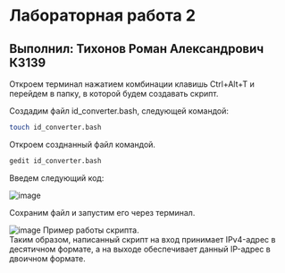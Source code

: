 # Лабораторная работа 2
## Выполнил: Тихонов Роман Александрович К3139
Откроем терминал нажатием комбинации клавишь Ctrl+Alt+T и перейдем в папку, в которой будем создавать скрипт.

Создадим файл id_converter.bash, следующей командой:
```bash
touch id_converter.bash
```
Откроем созднанный файл командой.

```bash
gedit id_converter.bash
```
Введем следующий код:

![image](https://github.com/user-attachments/assets/f270e03b-ac91-4ed8-8f00-4d921e7906a7)



Сохраним файл и запустим его через терминал.

![image](https://github.com/user-attachments/assets/fdd62d94-3f8c-47b0-9a94-ab2af5ac0342)
Пример работы скрипта. \
Таким образом, написанный скрипт на вход принимает IPv4-адрес в десятичном формате, а на выходе обеспечивает данный IP-адрес в двоичном формате.

